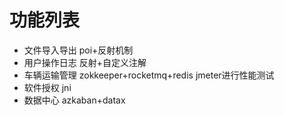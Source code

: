 # 功能列表
* 文件导入导出 poi+反射机制
* 用户操作日志 反射+自定义注解
* 车辆运输管理 zokkeeper+rocketmq+redis jmeter进行性能测试
* 软件授权 jni
* 数据中心  azkaban+datax
